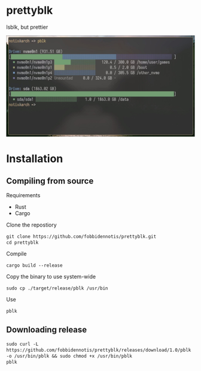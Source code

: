 # prettyblk
lsblk, but prettier

![img](https://github.com/fobbidennotis/prettyblk/blob/master/assets/pblk.jpg?raw=true)

# Installation
## Compiling from source
Requirements
- Rust
- Cargo

Clone the repostiory
```
git clone https://github.com/fobbidennotis/prettyblk.git
cd prettyblk
```

Compile
```
cargo build --release
```

Copy the binary  to use system-wide
```
sudo cp ./target/release/pblk /usr/bin
```
Use 
```
pblk
```
## Downloading release
```
sudo curl -L https://github.com/fobbidennotis/prettyblk/releases/download/1.0/pblk -o /usr/bin/pblk && sudo chmod +x /usr/bin/pblk
pblk
```
